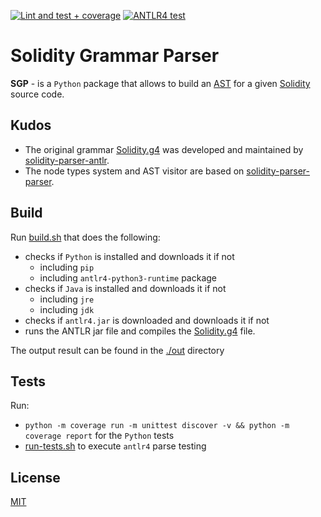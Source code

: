 [![Lint and test + coverage](https://github.com/OpenZeppelin/sgp/actions/workflows/lint-and-test.yml/badge.svg?branch=main)](https://github.com/OpenZeppelin/sgp/actions/workflows/lint-and-test.yml) [![ANTLR4 test](https://github.com/OpenZeppelin/sgp/actions/workflows/antlr4-test.yml/badge.svg)](https://github.com/OpenZeppelin/sgp/actions/workflows/antlr4-test.yml)

# Solidity Grammar Parser

**SGP** - is a `Python` package that allows to build an [AST](https://en.wikipedia.org/wiki/Abstract_syntax_tree) for a given [Solidity](https://solidity.readthedocs.io/)  source code.

## Kudos

- The original grammar [Solidity.g4](./Solidity.g4) was developed and maintained by [solidity-parser-antlr](https://github.com/solidity-parser/antlr).
- The node types system and AST visitor are based on [solidity-parser-parser](https://github.com/solidity-parser/parser).

## Build

Run [build.sh](./build.sh) that does the following:
- checks if `Python` is installed and downloads it if not
  - including `pip`
  - including `antlr4-python3-runtime` package
- checks if `Java` is installed and downloads it if not
  - including `jre`
  - including `jdk`
- checks if `antlr4.jar` is downloaded and downloads it if not
- runs the ANTLR jar file and compiles the [Solidity.g4](./Solidity.g4) file.

The output result can be found in the [./out](./out) directory

## Tests

Run:
- `python -m coverage run -m unittest discover -v && python -m coverage report` for the `Python` tests
- [run-tests.sh](./test/test_parsing/run-tests.sh) to execute `antlr4` parse testing

## License

[MIT](./LICENSE)

